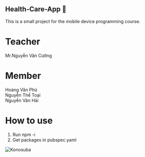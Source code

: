 ## Health-Care-App 🐣

This is a small project for the mobile device programming course.

# Teacher

Mr.Nguyễn Văn Cường

# Member

Hoàng Văn Phú  
Nguyễn Thế Toại  
Nguyễn Văn Hải

# How to use

1. Run npm -i
2. Get packages in pubspec.yaml

![Konosuba](https://i.redd.it/impropercodescoping-v0-x8yxagfp6e1c1.png?s=89b964cc30bdf77988a4433ab7fcf39d33088916)
